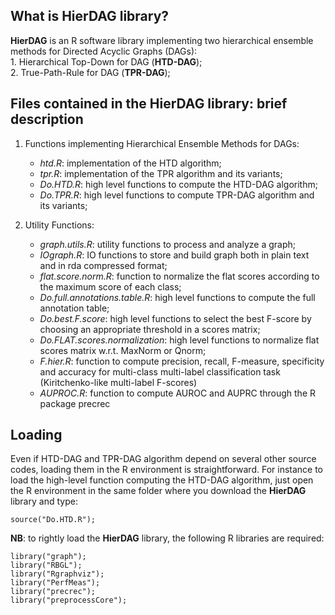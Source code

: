 
## What is HierDAG library?

**HierDAG** is an R software library implementing two hierarchical ensemble methods for Directed Acyclic Graphs (DAGs):<br>
	1. Hierarchical Top-Down for DAG (**HTD-DAG**);<br>
	2. True-Path-Rule for DAG (**TPR-DAG**);<br>

## Files contained in the **HierDAG** library: brief description

1. Functions implementing Hierarchical Ensemble Methods for DAGs:
	* _htd.R_: 	implementation of the HTD algorithm;
	* _tpr.R_: 	implementation of the TPR algorithm and its variants;
	* _Do.HTD.R_: 	high level functions to compute the HTD-DAG algorithm;
	* _Do.TPR.R_:	high level functions to compute TPR-DAG algorithm and its variants;

2. Utility Functions:
	* _graph.utils.R_:	utility functions to process and analyze a graph;
	* _IOgraph.R_:		IO functions to store and build graph both in plain text and in rda compressed format;
	* _flat.score.norm.R_:		function to normalize the flat scores according to the maximum score of each class;
	* _Do.full.annotations.table.R_:	high level functions to compute the full annotation table;
	* _Do.best.F.score_:	high level functions to select the best F-score by choosing an appropriate threshold in a scores matrix;
	* _Do.FLAT.scores.normalization_:	high level functions to normalize flat scores matrix w.r.t. MaxNorm or Qnorm;
	* _F.hier.R_:	function to compute precision, recall, F-measure, specificity and accuracy for multi-class multi-label classification task
	(Kiritchenko-like multi-label F-scores)
	* _AUPROC.R_:	function to compute AUROC and AUPRC through the R package precrec

## Loading 
Even if HTD-DAG and TPR-DAG algorithm depend on several other source codes, loading them in the R environment is straightforward.
For instance to load the high-level function computing the HTD-DAG algorithm, just open the R environment in the same folder where you download
the **HierDAG** library and type:
```
source("Do.HTD.R");
```

**NB**: to rightly load the **HierDAG** library, the following R libraries are required:
```
library("graph");
library("RBGL");
library("Rgraphviz");
library("PerfMeas"); 		
library("precrec");			
library("preprocessCore"); 	
```



